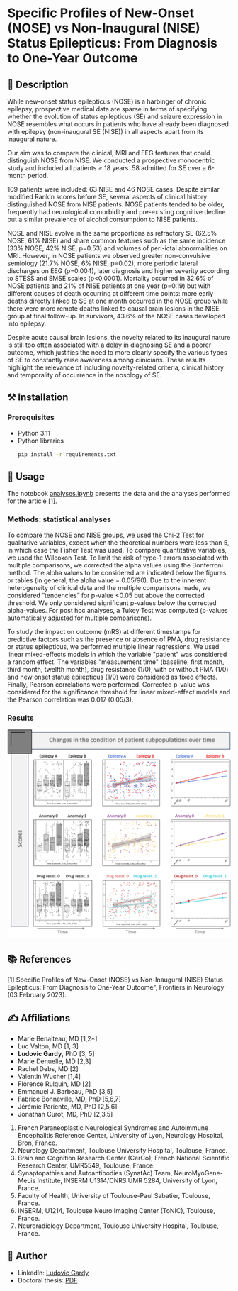 # Specific Profiles of New-Onset (NOSE) vs Non-Inaugural (NISE) Status Epilepticus: From Diagnosis to One-Year Outcome

## 📄 Description
While new-onset status epilepticus (NOSE) is a harbinger of chronic epilepsy, prospective medical data are sparse in terms of specifying whether the evolution of status epilepticus (SE) and seizure expression in NOSE resembles what occurs in patients who have already been diagnosed with epilepsy (non-inaugural SE (NISE)) in all aspects apart from its inaugural nature. 

Our aim was to compare the clinical, MRI and EEG features that could distinguish NOSE from NISE. We conducted a prospective monocentric study and included all patients ≥ 18 years. 58 admitted for SE over a 6-month period.

109 patients were included: 63 NISE and 46 NOSE cases. Despite similar modified Rankin scores before SE, several aspects of clinical history distinguished NOSE from NISE patients. NOSE patients tended to be older, frequently had neurological comorbidity and pre-existing cognitive decline but a similar prevalence of alcohol consumption to NISE patients.

NOSE and NISE evolve in the same proportions as refractory SE (62.5% NOSE, 61% NISE) and share common features such as the same incidence (33% NOSE, 42% NISE, p=0.53) and volumes of peri-ictal abnormalities on MRI. However, in NOSE patients we observed greater non-convulsive semiology (21.7% NOSE, 6% NISE, p=0.02), more periodic lateral discharges on EEG (p=0.004), later diagnosis and higher severity according to STESS and EMSE scales (p<0.0001). Mortality occurred in 32.6% of NOSE patients and 21% of NISE patients at one year (p=0.19) but with different causes of death occurring at different time points: more early deaths directly linked to SE at one month occurred in the NOSE group while there were more remote deaths linked to causal brain lesions in the NISE group at final follow-up. In survivors, 43.6% of the NOSE cases developed into epilepsy.

Despite acute causal brain lesions, the novelty related to its inaugural nature is still too often associated with a delay in diagnosing SE and a poorer outcome, which justifies the need to more clearly specify the various types of SE to constantly raise awareness among clinicians. These results highlight the relevance of including novelty-related criteria, clinical history and temporality of occurrence in the nosology of SE.

## ⚒️ Installation

### Prerequisites
- Python 3.11
- Python libraries
    ```sh
    pip install -r requirements.txt
    ```
    
## 📝 Usage
The notebook [analyses.ipynb](https://github.com/LudovicGardy/epicea_epilepsy/blob/main/analyses.ipynb) presents the data and the analyses performed for the article [1].

### Methods: statistical analyses
To compare the NOSE and NISE groups, we used the Chi-2 Test for qualitative variables, except when the theoretical numbers were less than 5, in which case the Fisher Test was used. To compare quantitative variables, we used the Wilcoxon Test. To limit the risk of type-1 errors associated with multiple comparisons, we corrected the alpha values using the Bonferroni method. The alpha values to be considered are indicated below the figures or tables (in general, the alpha value = 0.05/90). Due to the inherent heterogeneity of clinical data and the multiple comparisons made, we considered “tendencies” for p-value <0.05 but above the corrected threshold. We only considered significant p-values below the corrected alpha-values. For post hoc analyses, a Tukey Test was computed (p-values automatically adjusted for multiple comparisons).

To study the impact on outcome (mRS) at different timestamps for predictive factors such as the presence or absence of PMA, drug resistance or status epilepticus, we performed multiple linear regressions. We used linear mixed-effects models in which the variable "patient" was considered a random effect. The variables "measurement time" (baseline, first month, third month, twelfth month), drug resistance (1/0), with or without PMA (1/0) and new onset status epilepticus (1/0) were considered as fixed effects. Finally, Pearson correlations were performed. Corrected p-value was considered for the significance threshold for linear mixed-effect models and the Pearson correlation was 0.017 (0.05/3).

### Results
![Image1](images/image1.jpg)

## 📚 References
[1] Specific Profiles of New-Onset (NOSE) vs Non-Inaugural (NISE) Status Epilepticus: From Diagnosis to One-Year Outcome", Frontiers in Neurology (03 February 2023).

## ✍️ Affiliations
- Marie Benaiteau, MD [1,2*]
- Luc Valton, MD [1, 3]
- **Ludovic Gardy**, PhD [3, 5]
- Marie Denuelle, MD [2,3]
- Rachel Debs, MD [2]
- Valentin Wucher [1,4]
- Florence Rulquin, MD [2]
- Emmanuel J. Barbeau, PhD [3,5]
- Fabrice Bonneville, MD, PhD [5,6,7]
- Jérémie Pariente, MD, PhD [2,5,6]
- Jonathan Curot, MD, PhD [2,3,5]

1. French Paraneoplastic Neurological Syndromes and Autoimmune Encephalitis Reference Center, University of Lyon, Neurology Hospital, Bron, France.
2. Neurology Department, Toulouse University Hospital, Toulouse, France.
3. Brain and Cognition Research Center (CerCo), French National Scientific Research Center, UMR5549, Toulouse, France.
4. Synaptopathies and Autoantibodies (SynatAc) Team, NeuroMyoGene-MeLis Institute, INSERM U1314/CNRS UMR 5284, University of Lyon, France.
5. Faculty of Health, University of Toulouse-Paul Sabatier, Toulouse, France.
6. INSERM, U1214, Toulouse Neuro Imaging Center (ToNIC), Toulouse, France.
7. Neuroradiology Department, Toulouse University Hospital, Toulouse, France.

## 👤 Author
- LinkedIn: [Ludovic Gardy](https://www.linkedin.com/in/ludovic-gardy/)
- Doctoral thesis: [PDF](http://thesesups.ups-tlse.fr/5164/1/2021TOU30190.pdf)